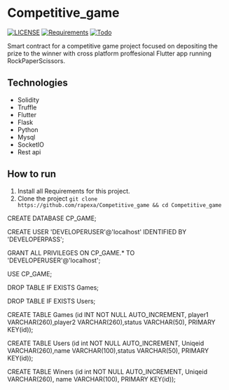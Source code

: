 # Competitive_game

[![LICENSE](https://img.shields.io/badge/LICENSE-MIT-green)](https://github.com/rapexa/Competitive_game/blob/main/LICENSE) 
[![Requirements](https://img.shields.io/badge/Requirements-See%20Here-orange)](https://github.com/rapexa/Competitive_game/blob/main/requirements.txt)
[![Todo](https://img.shields.io/badge/Todo-See%20Here-success)](https://github.com/rapexa/Competitive_game/blob/main/TODO.md)

Smart contract for a competitive game project focused on depositing the prize to the winner with cross platform proffesional Flutter app running RockPaperScissors.

## Technologies

- Solidity
- Truffle
- Flutter
- Flask
- Python
- Mysql
- SocketIO
- Rest api

## How to run 
1. Install all Requirements for this project.
2. Clone the project `git clone https://github.com/rapexa/Competitive_game && cd Competitive_game`

CREATE DATABASE CP_GAME;

CREATE USER 'DEVELOPERUSER'@'localhost' IDENTIFIED BY 'DEVELOPERPASS';

GRANT ALL PRIVILEGES ON CP_GAME.* TO 'DEVELOPERUSER'@'localhost';

USE CP_GAME;

DROP TABLE IF EXISTS Games;

DROP TABLE IF EXISTS Users;

CREATE TABLE Games (id INT NOT NULL AUTO_INCREMENT, player1 VARCHAR(260),player2 VARCHAR(260),status VARCHAR(50), PRIMARY KEY(id));

CREATE TABLE Users (id int NOT NULL AUTO_INCREMENT, Uniqeid VARCHAR(260),name VARCHAR(100),status VARCHAR(50), PRIMARY KEY(id));

CREATE TABLE Winers (id int NOT NULL AUTO_INCREMENT, Uniqeid VARCHAR(260), name VARCHAR(100), PRIMARY KEY(id));
